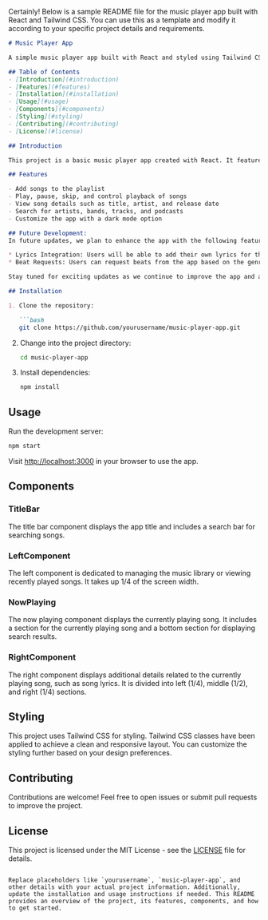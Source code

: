Certainly! Below is a sample README file for the music player app built with React and Tailwind CSS. You can use this as a template and modify it according to your specific project details and requirements.

```markdown
# Music Player App

A simple music player app built with React and styled using Tailwind CSS.  The user can add songs to the playlist. Target is to add the functionality where the user can add their lyrics and request for beats from the app according to the genre of the song.

## Table of Contents
- [Introduction](#introduction)
- [Features](#features)
- [Installation](#installation)
- [Usage](#usage)
- [Components](#components)
- [Styling](#styling)
- [Contributing](#contributing)
- [License](#license)

## Introduction

This project is a basic music player app created with React. It features a title bar with a search bar, a left component for the library or recent played songs, a central component for the now playing song and search results, and a right component for displaying song lyrics.

## Features

- Add songs to the playlist
- Play, pause, skip, and control playback of songs
- View song details such as title, artist, and release date
- Search for artists, bands, tracks, and podcasts
- Customize the app with a dark mode option

## Future Development:
In future updates, we plan to enhance the app with the following features:

* Lyrics Integration: Users will be able to add their own lyrics for the songs in their playlist.
* Beat Requests: Users can request beats from the app based on the genre of the song they're listening to. This feature will provide a curated selection of beats to complement the user's music preferences.

Stay tuned for exciting updates as we continue to improve the app and add new functionalities!

## Installation

1. Clone the repository:

   ```bash
   git clone https://github.com/yourusername/music-player-app.git
   ```

2. Change into the project directory:

   ```bash
   cd music-player-app
   ```

3. Install dependencies:

   ```bash
   npm install
   ```

## Usage

Run the development server:

```bash
npm start
```

Visit [http://localhost:3000](http://localhost:3000) in your browser to use the app.

## Components

### TitleBar

The title bar component displays the app title and includes a search bar for searching songs.

### LeftComponent

The left component is dedicated to managing the music library or viewing recently played songs. It takes up 1/4 of the screen width.

### NowPlaying

The now playing component displays the currently playing song. It includes a section for the currently playing song and a bottom section for displaying search results.

### RightComponent

The right component displays additional details related to the currently playing song, such as song lyrics. It is divided into left (1/4), middle (1/2), and right (1/4) sections.

## Styling

This project uses Tailwind CSS for styling. Tailwind CSS classes have been applied to achieve a clean and responsive layout. You can customize the styling further based on your design preferences.

## Contributing

Contributions are welcome! Feel free to open issues or submit pull requests to improve the project.

## License

This project is licensed under the MIT License - see the [LICENSE](LICENSE) file for details.
```

Replace placeholders like `yourusername`, `music-player-app`, and other details with your actual project information. Additionally, update the installation and usage instructions if needed. This README provides an overview of the project, its features, components, and how to get started.